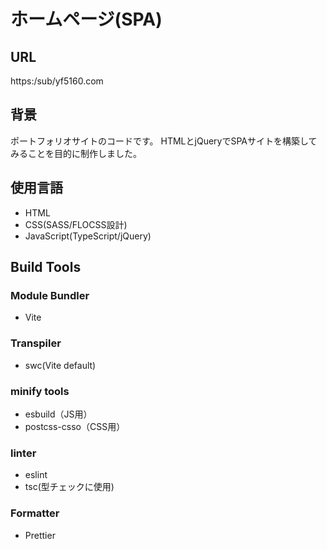 # ホームページ(SPA)
## URL
https:/sub/yf5160.com

## 背景
ポートフォリオサイトのコードです。
HTMLとjQueryでSPAサイトを構築してみることを目的に制作しました。

## 使用言語
- HTML
- CSS(SASS/FLOCSS設計)
- JavaScript(TypeScript/jQuery)

## Build Tools 
### Module Bundler 
  - Vite

### Transpiler
  - swc(Vite default)

### minify tools
  -  esbuild（JS用）
  -  postcss-csso（CSS用）

### linter 
- eslint
- tsc(型チェックに使用)

### Formatter
- Prettier



